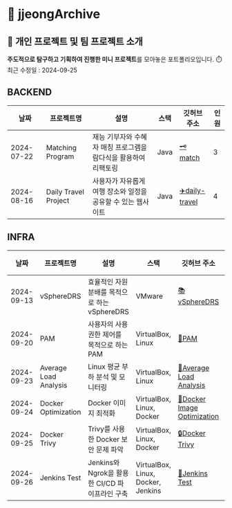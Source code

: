 # 🤍 jjeongArchive

## 👋 개인 프로젝트 및 팀 프로젝트 소개
**주도적으로 탐구하고 기획하여 진행한 미니 프로젝트**를 모아놓은 포트폴리오입니다. ⏱️ 최근 수정일 : 2024-09-25

## BACKEND
| 날짜       | 프로젝트명         | 설명                            | 스택                   | 깃허브 주소  | 인원                                     |
|------------|----------------------|---------------------------------|------------------------|------------------------------------------------|------------|
| 2024-07-22 | Matching Program  | 재능 기부자와 수혜자 매칭 프로그램을 람다식을 활용하여 리팩토링        | Java | [🗝️match](https://github.com/yyyeun/WooriFISA-java-refactoring) | 3
| 2024-08-16 | Daily Travel Project  | 사용자가 자유롭게 여행 장소와 일정을 공유할 수 있는 웹사이트        | Java | [:airplane:daily-travel](https://github.com/WooriFisa3-TeamOrg/daily-travel) | 4

## INFRA
| 날짜       | 프로젝트명         | 설명                            | 스택                   | 깃허브 주소  | 인원                                      |
|------------|----------------------|---------------------------------|------------------------|------------------------------------------------|------------|
| 2024-09-13 | vSphereDRS  | 효율적인 자원 분배를 목적으로 하는 vSphereDRS        | VMware | [:books:vSphereDRS](https://github.com/WooriFISA-VMware/vSphereDRS) | 4
| 2024-09-20 | PAM  | 사용자의 사용 권한 제어를 목적으로 하는 PAM        | VirtualBox, Linux | [:book:PAM](https://github.com/jjeong1015/WooriFISA-PAM) | 1
| 2024-09-23 | Average Load Analysis  | Linux 평균 부하 분석 및 모니터링        | VirtualBox, Linux | [:bookmark_tabs:Average Load Analysis](https://github.com/jjeong1015/WooriFISA-LinuxAverageLoadAnalysis) | 2
| 2024-09-24 | Docker Optimization  | Docker 이미지 최적화        | VirtualBox, Linux, Docker | [:shark:Docker Image Optimization](https://github.com/jjeong1015/WooriFISA-Docker) | 1
| 2024-09-25 | Docker Trivy  | Trivy를 사용한 Docker 보안 문제 파악        | VirtualBox, Linux, Docker | [:lock:Docker Trivy](https://github.com/jjeong1015/DockerTrivy) | 1
| 2024-09-26 | Jenkins Test  | Jenkins와 Ngrok을 활용한 CI/CD 파이프라인 구축        | VirtualBox, Linux, Docker, Jenkins | [:rocket:Jenkins Test](https://github.com/jjeong1015/jenkinsTest) | 1
